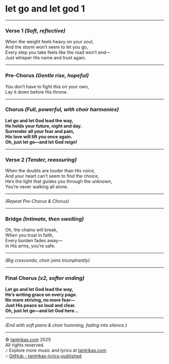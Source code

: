 # let go and let god 1

---

### Verse 1 *(Soft, reflective)*  
When the weight feels heavy on your soul,  
And the storm won’t seem to let you go,  
Every step you take feels like the road won’t end—  
Just whisper His name and trust again.

---

### Pre-Chorus *(Gentle rise, hopeful)*  
You don’t have to fight this on your own,  
Lay it down before His throne.

---

### Chorus *(Full, powerful, with choir harmonies)*  
**Let go and let God lead the way,**  
**He holds your future, night and day.**  
**Surrender all your fear and pain,**  
**His love will lift you once again.**  
**Oh, just let go—and let God reign!**

---

### Verse 2 *(Tender, reassuring)*  
When the doubts are louder than His voice,  
And your heart can’t seem to find the choice,  
He’s the light that guides you through the unknown,  
You’re never walking all alone.

---

*(Repeat Pre-Chorus & Chorus)*

---

### Bridge *(Intimate, then swelling)*  
Oh, the chains will break,  
When you trust in faith,  
Every burden fades away—  
In His arms, you’re safe.

---

*(Big crescendo, choir joins triumphantly)*

---

### Final Chorus *(x2, softer ending)*  
**Let go and let God lead the way,**  
**He’s writing grace on every page.**  
**No more striving, no more fear—**  
**Just His peace so loud and clear.**  
**Oh, just let go—and let God here...**

---

*(End with soft piano & choir humming, fading into silence.)*

---

© [tantrikas.com](https://tantrikas.com) 2025  
All rights reserved.  
🎶 Explore more music and lyrics at [tantrikas.com](https://tantrikas.com)  
🎶 [GitHub - tantrikas-lyrics-published](https://github.com/tantrikas/tantrikas-lyrics-published)
